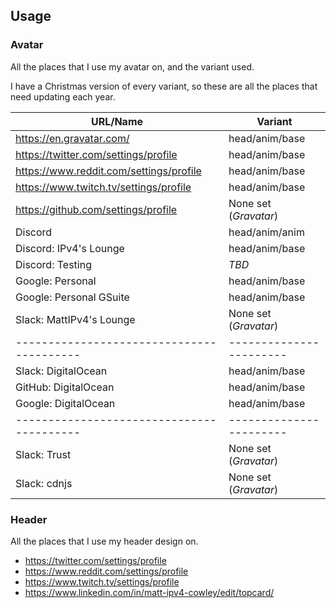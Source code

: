 ## Usage

### Avatar

All the places that I use my avatar on, and the variant used.

I have a Christmas version of every variant,
so these are all the places that need updating each year.

| URL/Name                                | Variant               |
|-----------------------------------------|-----------------------|
| https://en.gravatar.com/                | head/anim/base        |
| https://twitter.com/settings/profile    | head/anim/base        |
| https://www.reddit.com/settings/profile | head/anim/base        |
| https://www.twitch.tv/settings/profile  | head/anim/base        |
| https://github.com/settings/profile     | None set (_Gravatar_) |
| Discord                                 | head/anim/anim        |
| Discord: IPv4's Lounge                  | head/anim/base        |
| Discord: Testing                        | _TBD_                 |
| Google: Personal                        | head/anim/base        |
| Google: Personal GSuite                 | head/anim/base        |
| Slack: MattIPv4's Lounge                | None set (_Gravatar_) |
|-----------------------------------------|-----------------------|
| Slack: DigitalOcean                     | head/anim/base        |
| GitHub: DigitalOcean                    | head/anim/base        |
| Google: DigitalOcean                    | head/anim/base        |
|-----------------------------------------|-----------------------|
| Slack: Trust                            | None set (_Gravatar_) |
| Slack: cdnjs                            | None set (_Gravatar_) |

### Header

All the places that I use my header design on.

- https://twitter.com/settings/profile
- https://www.reddit.com/settings/profile
- https://www.twitch.tv/settings/profile
- https://www.linkedin.com/in/matt-ipv4-cowley/edit/topcard/
